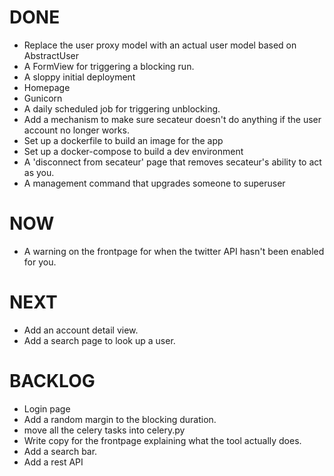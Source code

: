 DONE
====
- Replace the user proxy model with an actual user model based on AbstractUser
- A FormView for triggering a blocking run.
- A sloppy initial deployment
- Homepage
- Gunicorn
- A daily scheduled job for triggering unblocking.
- Add a mechanism to make sure secateur doesn't do anything if the user account no longer works.
- Set up a dockerfile to build an image for the app
- Set up a docker-compose to build a dev environment
- A 'disconnect from secateur' page that removes secateur's ability to act as you.
- A management command that upgrades someone to superuser


NOW
===
- A warning on the frontpage for when the twitter API hasn't been enabled for you.


NEXT
====
- Add an account detail view.
- Add a search page to look up a user.

BACKLOG
=======
- Login page
- Add a random margin to the blocking duration.
- move all the celery tasks into celery.py
- Write copy for the frontpage explaining what the tool actually does.
- Add a search bar.
- Add a rest API
